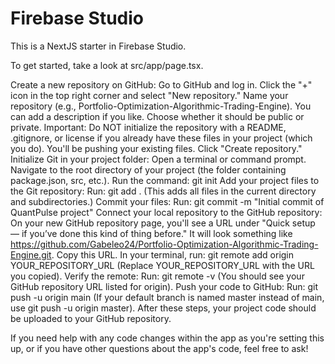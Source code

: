 # Firebase Studio

This is a NextJS starter in Firebase Studio.

To get started, take a look at src/app/page.tsx.

Create a new repository on GitHub:
Go to GitHub and log in.
Click the "+" icon in the top right corner and select "New repository."
Name your repository (e.g., Portfolio-Optimization-Algorithmic-Trading-Engine).
You can add a description if you like.
Choose whether it should be public or private.
Important: Do NOT initialize the repository with a README, .gitignore, or license if you already have these files in your project (which you do). You'll be pushing your existing files.
Click "Create repository."
Initialize Git in your project folder:
Open a terminal or command prompt.
Navigate to the root directory of your project (the folder containing package.json, src, etc.).
Run the command: git init
Add your project files to the Git repository:
Run: git add . (This adds all files in the current directory and subdirectories.)
Commit your files:
Run: git commit -m "Initial commit of QuantPulse project"
Connect your local repository to the GitHub repository:
On your new GitHub repository page, you'll see a URL under "Quick setup — if you’ve done this kind of thing before." It will look something like https://github.com/Gabeleo24/Portfolio-Optimization-Algorithmic-Trading-Engine.git. Copy this URL.
In your terminal, run: git remote add origin YOUR_REPOSITORY_URL (Replace YOUR_REPOSITORY_URL with the URL you copied).
Verify the remote:
Run: git remote -v (You should see your GitHub repository URL listed for origin).
Push your code to GitHub:
Run: git push -u origin main (If your default branch is named master instead of main, use git push -u origin master).
After these steps, your project code should be uploaded to your GitHub repository.

If you need help with any code changes within the app as you're setting this up, or if you have other questions about the app's code, feel free to ask!
